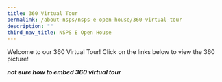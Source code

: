 ```yaml
---
title: 360 Virtual Tour
permalink: /about-nsps/nsps-e-open-house/360-virtual-tour
description: ""
third_nav_title: NSPS E Open House
---
```

Welcome to our 360 Virtual Tour! Click on the links below to view the 360 picture!

***not sure how to embed 360 virtual tour***
